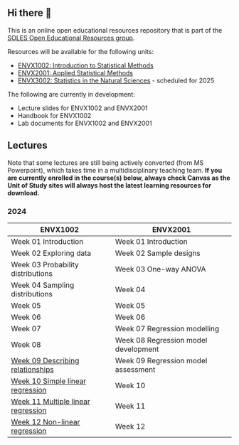 ## Hi there 👋

<!--

**Here are some ideas to get you started:**

🙋‍♀️ A short introduction - what is your organization all about?
🌈 Contribution guidelines - how can the community get involved?
👩‍💻 Useful resources - where can the community find your docs? Is there anything else the community should know?
🍿 Fun facts - what does your team eat for breakfast?
🧙 Remember, you can do mighty things with the power of [Markdown](https://docs.github.com/github/writing-on-github/getting-started-with-writing-and-formatting-on-github/basic-writing-and-formatting-syntax)
-->

This is an online open educational resources repository that is part of the [SOLES Open Educational Resources group](https://github.com/usyd-soles-edu).

Resources will be available for the following units:

- [ENVX1002: Introduction to Statistical Methods](https://www.sydney.edu.au/units/ENVX1002) 
- [ENVX2001: Applied Statistical Methods](https://www.sydney.edu.au/units/ENVX2001) 
- [ENVX3002: Statistics in the Natural Sciences](https://www.sydney.edu.au/units/ENVX3002) - scheduled for 2025

The following are currently in development:

- Lecture slides for ENVX1002 and ENVX2001
- Handbook for ENVX1002
- Lab documents for ENVX1002 and ENVX2001

## Lectures
Note that some lectures are still being actively converted (from MS Powerpoint), which takes time in a multidisciplinary teaching team. **If you are currently enrolled in the course(s) below, always check Canvas as the Unit of Study sites will always host the latest learning resources for download.**

### 2024
| ENVX1002 | ENVX2001 |
| --- | --- |
| Week 01 Introduction | Week 01 Introduction |
| Week 02 Exploring data| Week 02 Sample designs |
| Week 03 Probability distributions | Week 03 One-way ANOVA|
| Week 04 Sampling distributions | Week 04 |
| Week 05 | Week 05 |
| Week 06 | Week 06 |
| Week 07 | Week 07  Regression modelling |
| Week 08 | Week 08 Regression model development |
| [Week 09 Describing relationships](https://github.com/ENVX-resources/ENVX1002-2024-Lecture-Topic09) | Week 09 Regression model assessment|
| [Week 10 Simple linear regression](https://github.com/ENVX-resources/ENVX1002-2024-Lecture-Topic10) | Week 10 |
| [Week 11 Multiple linear regression](https://github.com/ENVX-resources/ENVX1002-2024-Lecture-Topic11) | Week 11 |
| [Week 12 Non-linear regression](https://github.com/ENVX-resources/ENVX1002-2024-Lecture-Topic12) | Week 12 |
